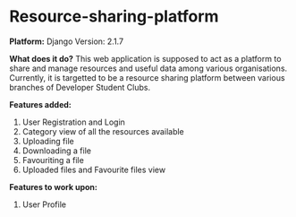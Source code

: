 # Resource-sharing-platform

**Platform:** 
Django Version: 2.1.7

**What does it do?**
This web application is supposed to act as a platform to share and manage resources and useful data among various organisations. Currently, it is targetted to be a resource sharing platform between various branches of Developer Student Clubs.

**Features added:**
1) User Registration and Login
2) Category view of all the resources available
3) Uploading file
4) Downloading a file
5) Favouriting a file
6) Uploaded files and Favourite files view

**Features to work upon:**
1) User Profile

